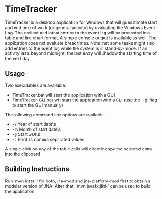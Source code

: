 # TimeTracker

TimeTracker is a desktop application for Windows that will guesstimate start and end time of work (or general activity)
by evaluating the Windows Event Log. The earliest and latest entries to the event log will be presented in a table and
line chart format. A simple console output is available as well.
The application does not evaluate break times. Note that some tasks might also add entries to the event log while
the system is in stand-by-mode. If an activity lasts beyond midnight, the last entry will shadow the starting time of 
the next day.

## Usage
Two executables are available:
* TimeTracker.bat will start the application with a GUI
* TimeTracker-CLI.bat will start the application with a CLI (use the '-g' flag to start the GUI manually)

The following command line options are available:
* -y <arg>    Year of start date\s
* -m <arg>    Month of start date\s
* -g          Start GUI\s
* -c          Print as comma separated values

A single click on any of the table cells will directly copy the selected entry into the clipboard

## Building Instructions
Run 'mvn install' for both, jne-mod and jne-platform-mod first to obtain a modular version of JNA.
After that, 'mvn javafx:jlink' can be used to build the application.